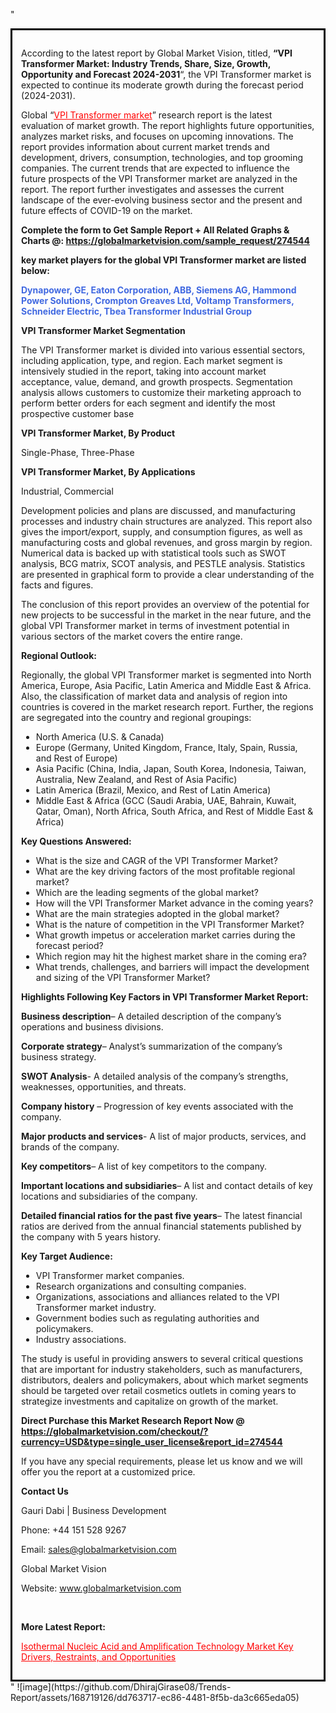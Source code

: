"<div style='border: 3px solid black; padding: 1em;'>

According to the latest report by Global Market Vision, titled, <strong>“VPI Transformer Market: Industry Trends, Share, Size, Growth, Opportunity and Forecast 2024-2031</strong>“, the VPI Transformer market is expected to continue its moderate growth during the forecast period (2024-2031).

Global “<a style='color: #ff0000;' href='https://globalmarketvision.com/reports/global-vpi-transformer-market/274544'>VPI Transformer market</a>” research report is the latest evaluation of market growth. The report highlights future opportunities, analyzes market risks, and focuses on upcoming innovations. The report provides information about current market trends and development, drivers, consumption, technologies, and top grooming companies. The current trends that are expected to influence the future prospects of the VPI Transformer market are analyzed in the report. The report further investigates and assesses the current landscape of the ever-evolving business sector and the present and future effects of COVID-19 on the market.

<strong>Complete the form to Get Sample Report + All Related Graphs &amp; Charts @: <a style='color: #ff0000;' href='https://globalmarketvision.com/sample_request/274544?utm_source=linkedinPulse&utm_medium=SN&utm_campaign=SN'><strong>https://globalmarketvision.com/sample_request/274544</strong></a></strong>

<strong>key market players for the global VPI Transformer market are listed below:</strong>

<strong style='color: #4169e1;'>Dynapower, GE, Eaton Corporation, ABB, Siemens AG, Hammond Power Solutions, Crompton Greaves Ltd, Voltamp Transformers, Schneider Electric, Tbea Transformer Industrial Group</strong>

<strong>VPI Transformer Market Segmentation</strong>

The VPI Transformer market is divided into various essential sectors, including application, type, and region. Each market segment is intensively studied in the report, taking into account market acceptance, value, demand, and growth prospects. Segmentation analysis allows customers to customize their marketing approach to perform better orders for each segment and identify the most prospective customer base

<strong>VPI Transformer Market, By Product</strong>

Single-Phase, Three-Phase

<strong>VPI Transformer Market, By Applications</strong>

Industrial, Commercial

Development policies and plans are discussed, and manufacturing processes and industry chain structures are analyzed. This report also gives the import/export, supply, and consumption figures, as well as manufacturing costs and global revenues, and gross margin by region. Numerical data is backed up with statistical tools such as SWOT analysis, BCG matrix, SCOT analysis, and PESTLE analysis. Statistics are presented in graphical form to provide a clear understanding of the facts and figures.

The conclusion of this report provides an overview of the potential for new projects to be successful in the market in the near future, and the global VPI Transformer market in terms of investment potential in various sectors of the market covers the entire range.

<strong>Regional Outlook:</strong>

Regionally, the global VPI Transformer market is segmented into North America, Europe, Asia Pacific, Latin America and Middle East &amp; Africa. Also, the classification of market data and analysis of region into countries is covered in the market research report. Further, the regions are segregated into the country and regional groupings:
<ul>
  <li>North America (U.S. &amp; Canada)</li>
  <li>Europe (Germany, United Kingdom, France, Italy, Spain, Russia, and Rest of Europe)</li>
  <li>Asia Pacific (China, India, Japan, South Korea, Indonesia, Taiwan, Australia, New Zealand, and Rest of Asia Pacific)</li>
  <li>Latin America (Brazil, Mexico, and Rest of Latin America)</li>
  <li>Middle East &amp; Africa (GCC (Saudi Arabia, UAE, Bahrain, Kuwait, Qatar, Oman), North Africa, South Africa, and Rest of Middle East &amp; Africa)</li>
</ul>
<strong>Key Questions Answered:</strong>
<ul>
  <li>What is the size and CAGR of the VPI Transformer Market?</li>
  <li>What are the key driving factors of the most profitable regional market?</li>
  <li>Which are the leading segments of the global market?</li>
  <li>How will the VPI Transformer Market advance in the coming years?</li>
  <li>What are the main strategies adopted in the global market?</li>
  <li>What is the nature of competition in the VPI Transformer Market?</li>
  <li>What growth impetus or acceleration market carries during the forecast period?</li>
  <li>Which region may hit the highest market share in the coming era?</li>
  <li>What trends, challenges, and barriers will impact the development and sizing of the VPI Transformer Market?</li>
</ul>
<strong>Highlights Following Key Factors in VPI Transformer Market Report:</strong>

<strong>Business description</strong>– A detailed description of the company’s operations and business divisions.

<strong>Corporate strategy</strong>– Analyst’s summarization of the company’s business strategy.

<strong>SWOT Analysis</strong>- A detailed analysis of the company’s strengths, weaknesses, opportunities, and threats.

<strong>Company history</strong> – Progression of key events associated with the company.

<strong>Major products and services</strong>- A list of major products, services, and brands of the company.

<strong>Key competitors</strong>– A list of key competitors to the company.

<strong>Important locations and subsidiaries</strong>– A list and contact details of key locations and subsidiaries of the company.

<strong>Detailed financial ratios for the past five years</strong>– The latest financial ratios are derived from the annual financial statements published by the company with 5 years history.

<strong>Key Target Audience:</strong>
<ul>
  <li>VPI Transformer market companies.</li>
  <li>Research organizations and consulting companies.</li>
  <li>Organizations, associations and alliances related to the VPI Transformer market industry.</li>
  <li>Government bodies such as regulating authorities and policymakers.</li>
  <li>Industry associations.</li>
</ul>
The study is useful in providing answers to several critical questions that are important for industry stakeholders, such as manufacturers, distributors, dealers and policymakers, about which market segments should be targeted over retail cosmetics outlets in coming years to strategize investments and capitalize on growth of the market.

<strong>Direct Purchase this Market Research Report Now @ </strong><strong><a style='color: #ff0000;' href='https://globalmarketvision.com/checkout/?currency=USD&type=single_user_license&report_id=274544?utm_source=linkedinPulse&utm_medium=SN&utm_campaign=SN'><strong>https://globalmarketvision.com/checkout/?currency=USD&type=single_user_license&report_id=274544</strong></a></strong>

If you have any special requirements, please let us know and we will offer you the report at a customized price.
<p id='ember58' class='ember-view reader-content-blocks__paragraph'><strong>Contact Us</strong></p>
<p id='ember59' class='ember-view reader-content-blocks__paragraph'>Gauri Dabi | Business Development</p>
<p id='ember60' class='ember-view reader-content-blocks__paragraph'>Phone: +44 151 528 9267</p>
Email: <a href='mailto:sales@globalmarketvision.com'>sales@globalmarketvision.com</a>

Global Market Vision

Website: <a href='http://www.globalmarketvision.com'>www.globalmarketvision.com</a>

&nbsp;

<strong>More Latest Report:</strong>

<a style='color: #ff0000;' href='https://medium.com/@namratasonawane27/isothermal-nucleic-acid-and-amplification-technology-market-key-drivers-restraints-and-1e8f940144dd'>Isothermal Nucleic Acid and Amplification Technology Market Key Drivers, Restraints, and Opportunities </a>

</div>"
![image](https://github.com/DhirajGirase08/Trends-Report/assets/168719126/dd763717-ec86-4481-8f5b-da3c665eda05)
